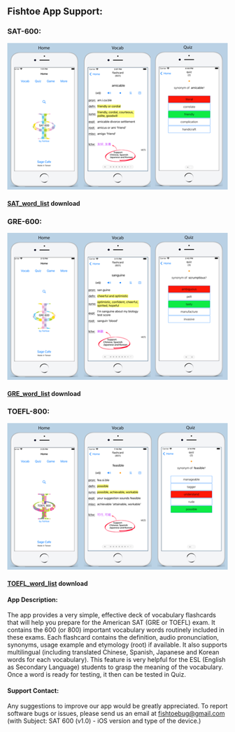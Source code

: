 ## Fishtoe App Support:


### SAT-600:
![SAT_URL_Image](/SAT_5.5_URL_image-518x345.png)
#### [SAT_word_list](/SAT_words_600) download

### GRE-600:
![GRE_URL_Image](/GRE_5.5_URL_image-518x345.png)
#### [GRE_word_list](/GRE_words_600) download

### TOEFL-800:
![TOEFL_URL_Image](/TOEFL_5.5_URL_image-518x345.png)
#### [TOEFL_word_list](/TOEFL_words_800) download


#### App Description:
The app provides a very simple, effective deck of vocabulary flashcards that will help you prepare for the American SAT (GRE or TOEFL) exam. It contains the 600 (or 800) important vocabulary words routinely included in these exams.  Each flashcard contains the definition, audio pronunciation, synonyms, usage example and etymology (root) if available.  It also supports multilingual (including translated Chinese, Spanish, Japanese and Korean words for each vocabulary).  This feature is very helpful for the ESL (English as Secondary Language) students to grasp the meaning of the vocabulary.  Once a word is ready for testing, it then can be tested in Quiz.

#### Support Contact:
Any suggestions to improve our app would be greatly appreciated.  To report software bugs or issues, please send us an email at fishtoebug@gmail.com (with Subject: SAT 600 (v1.0) - iOS version and type of the device.)
